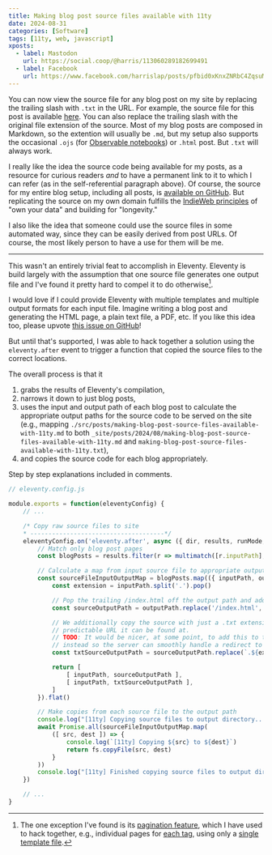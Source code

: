 ```yaml
---
title: Making blog post source files available with 11ty
date: 2024-08-31
categories: [Software]
tags: [11ty, web, javascript]
xposts:
  - label: Mastodon
    url: https://social.coop/@harris/113060289182699491
  - label: Facebook
    url: https://www.facebook.com/harrislap/posts/pfbid0xKnxZNRbC4ZqsuMVcc91h7NACG9erXT5FRb4zBEQ8qKN9kKBEnJSPRn2F5JBJfhQl
---
```


You can now view the source file for any blog post on my site by replacing the trailing slash with `.txt` in the URL. For example, the source file for this post is available [here](/2024/08/making-blog-post-source-files-available-with-11ty.txt). You can also replace the trailing slash with the original file extension of the source. Most of my blog posts are composed in Markdown, so the extention will usually be `.md`, but my setup also supports the occasional `.ojs` (for [Observable notebooks][ojs]) or `.html` post. But `.txt` will always work.

[ojs]: /2023/11/11ty-and-observable/

I really like the idea the source code being available for my posts, as a resource for curious readers _and_ to have a permanent link to it to which I can refer (as in the self-referential paragraph above). Of course, the source for my entire blog setup, including all posts, is [available on GitHub][gh-chromamine]. But replicating the source on my own domain fulfills the [IndieWeb principles][] of "own your data" and building for "longevity."

[gh-chromamine]: https://github.com/harrislapiroff/chromamine.com
[IndieWeb principles]: https://indieweb.org/principles

I also like the idea that someone could use the source files in some automated way, since they can be easily derived from post URLs. Of course, the most likely person to have a use for them will be me.

***

This wasn't an entirely trivial feat to accomplish in Eleventy. Eleventy is build largely with the assumption that one source file generates one output file and I've found it pretty hard to compel it to do otherwise[^1].

[^1]: The one exception I've found is its [pagination feature][], which I have used to hack together, e.g., individual pages for [each tag][], using only a [single template file][].

[pagination feature]: https://www.11ty.dev/docs/pagination/
[each tag]: /archive/
[single template file]: https://github.com/harrislapiroff/chromamine.com/blob/main/src/tags.pug

I would love if I could provide Eleventy with multiple templates and multiple output formats for each input file. Imagine writing a blog post and generating the HTML page, a plain text file, a PDF, etc. If you like this idea too, please upvote [this issue on GitHub][multiple-outputs-issue]!

[multiple-outputs-issue]: https://github.com/11ty/eleventy/issues/2205

But until that's supported, I was able to hack together a solution using the `eleventy.after` event to trigger a function that copied the source files to the correct locations.

The overall process is that it

1. grabs the results of Eleventy's compilation,
2. narrows it down to just blog posts,
3. uses the input and output path of each blog post to calculate the appropriate output paths for the source code to be served on the site (e.g., mapping `./src/posts/making-blog-post-source-files-available-with-11ty.md` to both `_site/posts/2024/08/making-blog-post-source-files-available-with-11ty.md` and `making-blog-post-source-files-available-with-11ty.txt`),
4. and copies the source code for each blog appropriately.

Step by step explanations included in comments.

```js
// eleventy.config.js

module.exports = function(eleventyConfig) {
    // ...

    /* Copy raw source files to site
    * -------------------------------------*/
    eleventyConfig.on('eleventy.after', async ({ dir, results, runMode, outputMode }) => {
        // Match only blog post pages
        const blogPosts = results.filter(r => multimatch([r.inputPath], blogPostGlobs).length > 0)

        // Calculate a map from input source file to appropriate output locations
        const sourceFileInputOutputMap = blogPosts.map(({ inputPath, outputPath }) => {
            const extension = inputPath.split('.').pop()

            // Pop the trailing /index.html off the output path and add the extension
            const sourceOutputPath = outputPath.replace('/index.html', `.${extension}`)

            // We additionally copy the source with just a .txt extension so there's a
            // predictable URL it can be found at.
            // TODO: It would be nicer, at some point, to add this to the _redirects file
            // instead so the server can smoothly handle a redirect to the correct extension
            const txtSourceOutputPath = sourceOutputPath.replace(`.${extension}`, '.txt')

            return [
                [ inputPath, sourceOutputPath ],
                [ inputPath, txtSourceOutputPath ],
            ]
        }).flat()

        // Make copies from each source file to the output path
        console.log("[11ty] Copying source files to output directory...")
        await Promise.all(sourceFileInputOutputMap.map(
            ([ src, dest ]) => {
                console.log(`[11ty] Copying ${src} to ${dest}`)
                return fs.copyFile(src, dest)
            }
        ))
        console.log("[11ty] Finished copying source files to output directory")
    })

    // ...
}
```
